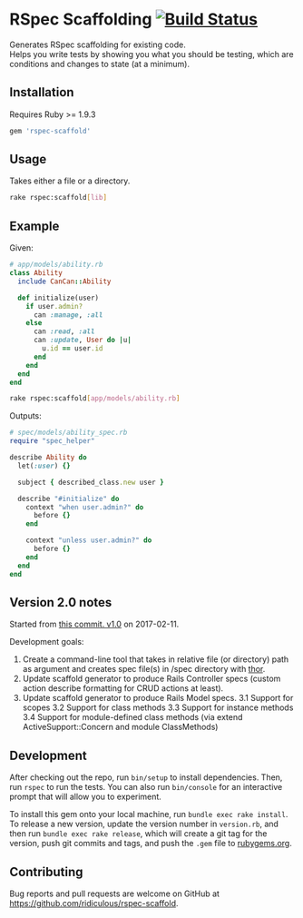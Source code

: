 # RSpec Scaffolding [![Build Status](https://travis-ci.org/ridiculous/rspec-scaffold.svg)](https://travis-ci.org/ridiculous/rspec-scaffold)

Generates RSpec scaffolding for existing code.  
Helps you write tests by showing you what you should be testing, which are conditions and changes to state (at a minimum).

## Installation

Requires Ruby >= 1.9.3

```ruby
gem 'rspec-scaffold'
```

## Usage

Takes either a file or a directory.

```bash
rake rspec:scaffold[lib]
```

## Example

Given:

```ruby
# app/models/ability.rb
class Ability
  include CanCan::Ability

  def initialize(user)
    if user.admin?
      can :manage, :all
    else
      can :read, :all
      can :update, User do |u|
        u.id == user.id
      end
    end
  end
end
```

```bash
rake rspec:scaffold[app/models/ability.rb]
```

Outputs:

```ruby
# spec/models/ability_spec.rb
require "spec_helper"

describe Ability do
  let(:user) {}

  subject { described_class.new user }

  describe "#initialize" do
    context "when user.admin?" do
      before {}
    end

    context "unless user.admin?" do
      before {}
    end
  end
end
```

## Version 2.0 notes
Started from [this commit. v1.0](https://github.com/Epigene/rspec-scaffold/commit/a029d8db72723e59b9365681baa0b65b903db7bf) on 2017-02-11.  

Development goals:
1. Create a command-line tool that takes in relative file (or directory) path as argument and creates spec file(s) in /spec directory with [thor](https://github.com/erikhuda/thor).
2. Update scaffold generator to produce Rails Controller specs (custom action describe formatting for CRUD actions at least).  
3. Update scaffold generator to produce Rails Model specs.
  3.1 Support for scopes
  3.2 Support for class methods
  3.3 Support for instance methods  
  3.4 Support for module-defined class methods (via extend ActiveSupport::Concern and module ClassMethods)

## Development

After checking out the repo, run `bin/setup` to install dependencies. Then, run `rspec` to run the tests. You can also run `bin/console` for an interactive prompt that will allow you to experiment.

To install this gem onto your local machine, run `bundle exec rake install`. To release a new version, update the version number in `version.rb`, and then run `bundle exec rake release`, which will create a git tag for the version, push git commits and tags, and push the `.gem` file to [rubygems.org](https://rubygems.org).

## Contributing

Bug reports and pull requests are welcome on GitHub at https://github.com/ridiculous/rspec-scaffold.
